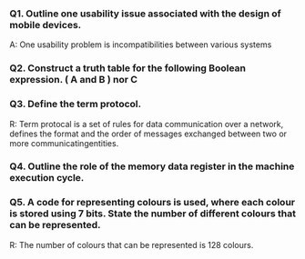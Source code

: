 ### Q1. Outline one usability issue associated with the design of mobile devices.
A: One usability problem is incompatibilities between various systems

### Q2. Construct a truth table for the following Boolean expression. ( A and B ) nor C


### Q3. Define the term protocol.
R: Term protocal is a set of rules for data communication over a network, defines the format and the order of messages exchanged between two or more communicatingentities.

### Q4. Outline the role of the memory data register in the machine execution cycle. 

### Q5. A code for representing colours is used, where each colour is stored using 7 bits. State the number of different colours that can be represented.
R: The number of colours that can be represented is 128 colours. 

